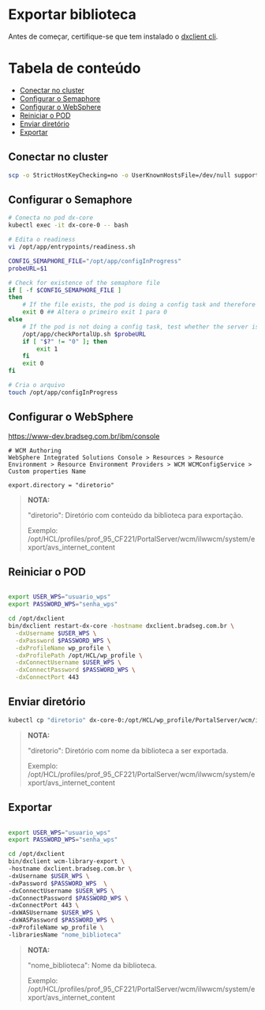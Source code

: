 # Exportar biblioteca

Antes de começar, certifique-se que tem instalado o [dxclient cli](dxclient.md).

Tabela de conteúdo
==================

- [Conectar no cluster](#conectar-no-cluster)
- [Configurar o Semaphore](#configurar-o-semaphore)
- [Configurar o WebSphere](#configurar-o-websphere)
- [Reiniciar o POD](#reiniciar-o-pod)
- [Enviar diretório](#enviar-diretório)
- [Exportar](#exportar)

## Conectar no cluster
```bash
scp -o StrictHostKeyChecking=no -o UserKnownHostsFile=/dev/null support@192.168.160.1:/home/support/.kube/config $HOME/.kube
```

## Configurar o Semaphore
```bash
# Conecta no pod dx-core
kubectl exec -it dx-core-0 -- bash

# Edita o readiness
vi /opt/app/entrypoints/readiness.sh

CONFIG_SEMAPHORE_FILE="/opt/app/configInProgress"
probeURL=$1

# Check for existence of the semaphore file
if [ -f $CONFIG_SEMAPHORE_FILE ]
then
    # If the file exists, the pod is doing a config task and therefore not ready
    exit 0 ## Altera o primeiro exit 1 para 0
else
    # If the pod is not doing a config task, test whether the server is up
    /opt/app/checkPortalUp.sh $probeURL
    if [ "$?" != "0" ]; then
        exit 1
    fi
    exit 0
fi

# Cria o arquivo 
touch /opt/app/configInProgress
```

## Configurar o WebSphere

https://www-dev.bradseg.com.br/ibm/console

```text
# WCM Authoring
WebSphere Integrated Solutions Console > Resources > Resource Environment > Resource Environment Providers > WCM WCMConfigService > Custom properties Name

export.directory = "diretorio"
```
>**NOTA:**
>
> "diretorio": Diretório com conteúdo da biblioteca para exportação.
>
> Exemplo: /opt/HCL/profiles/prof_95_CF221/PortalServer/wcm/ilwwcm/system/export/avs_internet_content

## Reiniciar o POD
```bash

export USER_WPS="usuario_wps"
export PASSWORD_WPS="senha_wps"

cd /opt/dxclient
bin/dxclient restart-dx-core -hostname dxclient.bradseg.com.br \
  -dxUsername $USER_WPS \
  -dxPassword $PASSWORD_WPS \
  -dxProfileName wp_profile \
  -dxProfilePath /opt/HCL/wp_profile \
  -dxConnectUsername $USER_WPS \
  -dxConnectPassword $PASSWORD_WPS \
  -dxConnectPort 443
```

## Enviar diretório
```bash
kubectl cp "diretorio" dx-core-0:/opt/HCL/wp_profile/PortalServer/wcm/ilwwcm/system/export/"diretorio"
```

>**NOTA:**
>
> "diretorio": Diretório com nome da biblioteca a ser exportada.
>
> Exemplo: /opt/HCL/profiles/prof_95_CF221/PortalServer/wcm/ilwwcm/system/export/avs_internet_content

## Exportar
```bash

export USER_WPS="usuario_wps"
export PASSWORD_WPS="senha_wps"

cd /opt/dxclient
bin/dxclient wcm-library-export \
-hostname dxclient.bradseg.com.br \
-dxUsername $USER_WPS \
-dxPassword $PASSWORD_WPS  \
-dxConnectUsername $USER_WPS \
-dxConnectPassword $PASSWORD_WPS \
-dxConnectPort 443 \
-dxWASUsername $USER_WPS \
-dxWASPassword $PASSWORD_WPS \
-dxProfileName wp_profile \
-librariesName "nome_biblioteca" 
```
>**NOTA:**
>
> "nome_biblioteca": Nome da biblioteca.
>
> Exemplo: /opt/HCL/profiles/prof_95_CF221/PortalServer/wcm/ilwwcm/system/export/avs_internet_content
